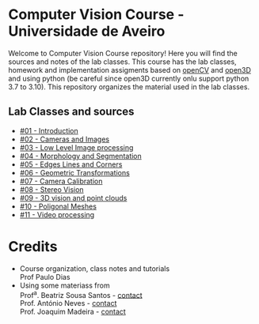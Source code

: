 # Computer Vision Course - Universidade de Aveiro

Welcome to Computer Vision Course repository! Here you will find the sources and notes of the lab classes. This course has the lab classes, homework and implementation assigments based on [openCV](https://opencv.org/) and [open3D](http://www.open3d.org/docs/release/#) and using python (be careful since open3D currently onlu support python 3.7 to 3.10). This  repository organizes the material used in the lab classes. 

## Lab Classes and sources
* [#01 - Introduction](<./#01 - Introduction/>)
* [#02 - Cameras and Images](</#02 - Digital cameras and digital images/>)
* [#03 - Low Level Image processing](</#03 - Low Level Image Processing I/>)
* [#04 - Morphology and Segmentation](</#04 - Morph_Segmentation/>)
* [#05 - Edges Lines and Corners](</#05 - Edges_Lines_Corners/>)
* [#06 - Geometric Transformations](</#06 - Geometric Transforms/>)
* [#07 - Camera Calibration](</#07 - CameraCalibration/>)
* [#08 - Stereo Vision](</#08 - StereoVision/>)
* [#09 - 3D vision and point clouds](</#09 - 3D Vision/>)
* [#10 - Poligonal Meshes](</#10 - Meshes/>)
* [#11 - Video processing](</#01 - Video/>)

# Credits
* Course organization, class notes and tutorials  
Prof Paulo Dias  
* Using some materiass from\
Prof<sup>a</sup>. Beatriz Sousa Santos - [contact](mailto:bss@ua.pt)\
Prof. António Neves - [contact](mailto:an@ua.pt)\
Prof. Joaquim Madeira - [contact](mailto:jmadeira@ua.pt)
